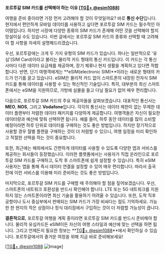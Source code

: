 **포르투갈 SIM 카드를 선택해야 하는 이유 [[TG💪+ @esim1088](https://t.me/s/esim1088)]**

여행을 준비 중이라면 가장 먼저 고려해야 할 것이 무엇일까요? 바로 **통신 수단**입니다. 현지에서 편안하게 모바일 데이터를 사용하고 싶다면 포르투갈 SIM 카드는 필수적인 아이템입니다. 하지만 시장에 다양한 종류의 SIM 카드가 존재해 어떤 것을 선택해야 할지 망설이실 수도 있습니다. 이번 글에서는 포르투갈 SIM 카드의 종류와 선택할 때 고려해야 할 사항을 자세히 설명해드리겠습니다.

우선, 포르투갈에는 크게 두 가지 유형의 SIM 카드가 있습니다. 하나는 일반적으로 '유심'(SIM Card)이라고 불리는 물리적 카드 형태의 통신 카드입니다. 이 카드는 각 통신사마다 다른 데이터 요금제를 제공하며, 장기 체류나 현지 생활을 계획하고 있다면 적합합니다. 반면, 단기 여행객에게는 **eSIM(electronic SIM)**이라는 새로운 형태의 카드가 인기를 끌고 있습니다. eSIM은 물리적 카드 없이 스마트폰의 내장된 전자식 SIM 카드를 통해 데이터를 사용할 수 있는 혁신적인 기술입니다. 특히, 대부분의 최신 스마트폰에서는 eSIM을 지원하므로, 가방에 실물을 들고 다닐 필요가 없어 매우 편리합니다.

다음으로, 포르투갈 SIM 카드의 주요 제공자들을 살펴보겠습니다. 대표적인 통신사는 **MEO**, **NOS**, 그리고 **Vodafone**입니다. 각각의 통신사는 데이터 제한이 없는 무제한 데이터 플랜부터 저렴한 데이터 패키지를 다양하게 제공합니다. 여행객들은 자신이 필요한 데이터량과 예산에 맞춰 선택하면 됩니다. 예를 들어, 하루 동안 데이터를 많이 소비할 예정이라면 하루 단위로 데이터를 구매하는 것도 좋은 방법입니다. 하지만 장기적으로 사용할 경우 월별 플랜을 구매하는 것이 더 저렴할 수 있으니, 여행 일정을 미리 확인하고 적절한 선택을 하는 것이 중요합니다.

또한, 최근에는 해외에서도 간편하게 데이터를 사용할 수 있도록 다양한 앱과 서비스를 제공하는 회사들이 등장했습니다. 이러한 플랫폼에서는 사용자가 직접 온라인으로 포르투갈 SIM 카드를 구매하고, 도착 후 스마트폰에 쉽게 설정할 수 있습니다. 특히 eSIM 사용자는 앱을 통해 즉시 데이터 연결을 설정할 수 있어 매우 편리합니다. 따라서 출국 전에 이런 서비스를 이용해 미리 준비하는 것도 좋은 방법입니다.

마지막으로, 포르투갈 SIM 카드를 구매할 때 주의해야 할 점을 짚어보겠습니다. 우선, 스마트폰의 네트워크 호환성을 반드시 확인해야 합니다. LTE 또는 5G 네트워크를 지원하지 않는 스마트폰이라면 최신 기술을 활용하기 어려울 수 있습니다. 또한, 도착 직후 공항이나 도시 중심부에서 판매되는 SIM 카드가 가장 비싸다는 점도 기억하세요. 가능한 한 현지의 작은 상점이나 정식 대리점에서 구입하는 것이 더 저렴할 가능성이 큽니다.

**결론적으로**, 포르투갈 여행을 계획 중이라면 포르투갈 SIM 카드를 반드시 준비해야 합니다. 물리적 유심카드든 eSIM이든 자신의 여행 스타일과 예산에 맞는 선택을 하면 됩니다. 그리고 언제든지 필요한 정보는 **[TG💪+ @esim1088](https://t.me/s/esim1088)**에서 확인하실 수 있습니다. 포르투갈에서의 즐거운 여정을 위해 지금 바로 준비해보세요!

[[TG💪+ @esim1088](https://t.me/s/esim1088) ![Image](https://i.postimg.cc/Y0z9fWf4/image.png)]